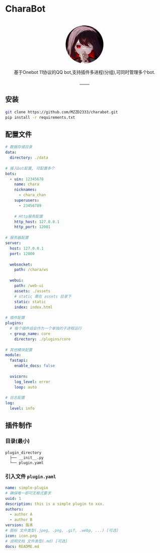 # CharaBot

<br/>
<div align="center">
  <a href="https://github.com/MZZD2333/charabot/blob/main/">
    <img src="assets/static/img/logo.webp" alt="" style="width: 120px; height: 120px">
  </a>
  <p align="center">基于Onebot 11协议的QQ bot,支持插件多进程(分组),可同时管理多个bot.</p>
  <a href="https://github.com/MZZD2333/charabot/blob/main/LICENSE">
    <img src="https://img.shields.io/github/license/MZZD2333/charabot?style=flat-square
    " alt="">
  </a>
  <a href="https://www.python.org">
      <img src="https://img.shields.io/badge/Python-3.12%20%7C%203.13-blue?style=flat-square" alt="">
  </a>
  <a href="https://github.com/MZZD2333/charabot/graphs/contributors">
    <img src="https://img.shields.io/github/contributors/MZZD2333/charabot?style=flat-square" alt="">
  </a>
  <a href="https://github.com/MZZD2333/charabot/network/members">
    <img src="https://img.shields.io/github/forks/MZZD2333/charabot?style=flat-square" alt="">
  </a>
  <a href="https://github.com/MZZD2333/charabot/stargazers">
    <img src="https://img.shields.io/github/stars/MZZD2333/charabot?style=flat-square" alt="">
  </a>
  <a href="https://github.com/MZZD2333/charabot/issues">
    <img src="https://img.shields.io/github/issues/MZZD2333/charabot?style=flat-square" alt="">
  </a>
  <a href="https://github.com/MZZD2333/charabot/commits">
    <img src="https://img.shields.io/github/commit-activity/m/MZZD2333/charabot?style=flat-square" alt="">
  </a>
  <a href="https://github.com/MZZD2333/charabot/releases">
    <img src="https://img.shields.io/github/v/release/MZZD2333/charabot?style=flat-square" alt="">
  </a>
  <a href="https://github.com/MZZD2333/charabot/releases">
    <img src="https://img.shields.io/github/downloads/MZZD2333/charabot/total?style=flat-square" alt="">
  </a>
</div>

## 安装
```bash
git clone https://github.com/MZZD2333/charabot.git
pip install -r requirements.txt
```

## 配置文件
```yaml
# 数据存储目录
data:
  directory: ./data

# 接入bot配置, 可配置多个
bots:
  - uin: 12345678
    name: chara
    nicknames:
      - chara_chan
    superusers:
      - 23456789
    
    # Http服务配置
    http_host: 127.0.0.1
    http_port: 12001

# 服务器配置
server:
  host: 127.0.0.1
  port: 12000
  
  websocket:
    path: /chara/ws

  webui:
    path: /web-ui
    assets: ./assets
    # static 需在 assets 目录下
    static: static
    index: index.html

# 插件配置
plugins:
  # 每个插件组会作为一个单独的子进程运行
  - group_name: core
    directory: ./plugins/core

# 其他模块配置
module:
  fastapi:
    enable_docs: false
  
  uvicorn:
    log_level: error
    loop: auto

# 日志配置
log:
  level: info
```

## 插件制作
### 目录(最小)
```
plugin_directory
  ├── __init__.py
  └── plugin.yaml
```

### 引入文件 `plugin.yaml`
```yaml
name: simple-plugin
# 确保唯一即可无格式要求
uuid: 1
description: this is a simple plugin to xxx.
authors:
  - author A
  - author B
version: 版本
# 图标 文件类型(.jpeg, .png, .gif, .webp, ...) [可选]
icon: icon.png 
# 说明文档 文件类型(.md) [可选]
docs: README.md
```